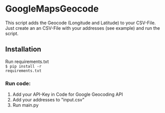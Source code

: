 # GoogleMapsGeocode

This script adds the Geocode (Longitude and Latitude) to your CSV-File. Just create an an CSV-File with your addresses (see example) and run the script.

## Installation
Run requirements.txt<br>
<code>$ pip install -r requirements.txt</code>


### Run code:
1. Add your API-Key in Code for Google Geocoding API
2. Add your addresses to "input.csv" 
3. Run main.py

